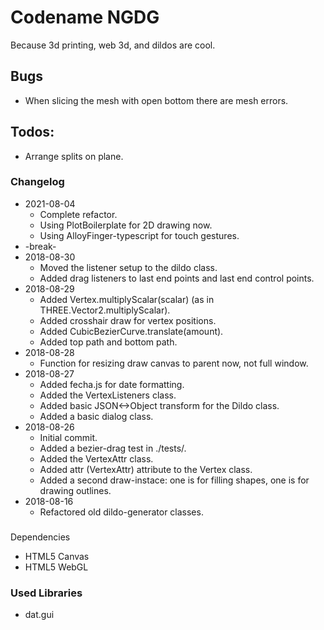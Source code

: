 # Codename NGDG
Because 3d printing, web 3d, and dildos are cool.

## Bugs
* When slicing the mesh with open bottom there are mesh errors.


## Todos:
* Arrange splits on plane.


### Changelog
* 2021-08-04
  * Complete refactor.
  * Using PlotBoilerplate for 2D drawing now.
  * Using AlloyFinger-typescript for touch gestures.
* -break-
* 2018-08-30
  * Moved the listener setup to the dildo class.
  * Added drag listeners to last end points and last end control points.
* 2018-08-29
  * Added Vertex.multiplyScalar(scalar) (as in THREE.Vector2.multiplyScalar).
  * Added crosshair draw for vertex positions.
  * Added CubicBezierCurve.translate(amount).
  * Added top path and bottom path.
* 2018-08-28
  * Function for resizing draw canvas to parent now, not full window.
* 2018-08-27
  * Added fecha.js for date formatting.
  * Added the VertexListeners class.
  * Added basic JSON<->Object transform for the Dildo class.
  * Added a basic dialog class.
* 2018-08-26
  * Initial commit.
  * Added a bezier-drag test in ./tests/.
  * Added the VertexAttr class.
  * Added attr (VertexAttr) attribute to the Vertex class.
  * Added a second draw-instace: one is for filling shapes, one is for drawing outlines.
* 2018-08-16
  * Refactored old dildo-generator classes.



###
Dependencies
* HTML5 Canvas
* HTML5 WebGL



### Used Libraries
* dat.gui
